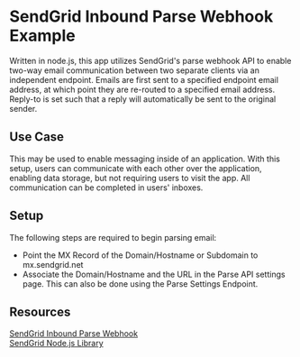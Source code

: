 # SendGrid Inbound Parse Webhook Example

Written in node.js, this app utilizes SendGrid's parse webhook API to enable two-way email communication between two separate clients via an independent endpoint.  Emails are first sent to a specified endpoint email address, at which point they are re-routed to a specified email address.  Reply-to is set such that a reply will automatically be sent to the original sender.

## Use Case

This may be used to enable messaging inside of an application.  With this setup, users can communicate with each other over the application, enabling data storage, but not requiring users to visit the app.  All communication can be completed in users' inboxes.

## Setup

The following steps are required to begin parsing email:
- Point the MX Record of the Domain/Hostname or Subdomain to mx.sendgrid.net
- Associate the Domain/Hostname and the URL in the Parse API settings page. This can also be done using the Parse Settings Endpoint.

## Resources

[SendGrid Inbound Parse Webhook](https://sendgrid.com/docs/API_Reference/Webhooks/parse.html)<br>
[SendGrid Node.js Library](https://github.com/sendgrid/sendgrid-nodejs)


